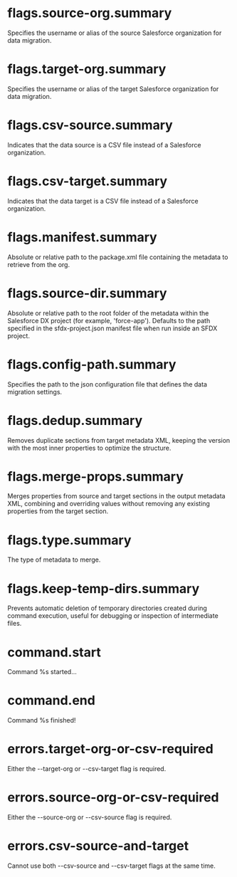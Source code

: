 # flags.source-org.summary

Specifies the username or alias of the source Salesforce organization for data migration.

# flags.target-org.summary

Specifies the username or alias of the target Salesforce organization for data migration.

# flags.csv-source.summary

Indicates that the data source is a CSV file instead of a Salesforce organization.

# flags.csv-target.summary

Indicates that the data target is a CSV file instead of a Salesforce organization.

# flags.manifest.summary

Absolute or relative path to the package.xml file containing the metadata to retrieve from the org.

# flags.source-dir.summary

Absolute or relative path to the root folder of the metadata within the Salesforce DX project (for example, 'force-app'). Defaults to the path specified in the sfdx-project.json manifest file when run inside an SFDX project.

# flags.config-path.summary

Specifies the path to the json configuration file that defines the data migration settings.

# flags.dedup.summary

Removes duplicate sections from target metadata XML, keeping the version with the most inner properties to optimize the structure.

# flags.merge-props.summary

Merges properties from source and target sections in the output metadata XML, combining and overriding values without removing any existing properties from the target section.

# flags.type.summary

The type of metadata to merge.

# flags.keep-temp-dirs.summary

Prevents automatic deletion of temporary directories created during command execution, useful for debugging or inspection of intermediate files.

# command.start

Command %s started...

# command.end

Command %s finished!

# errors.target-org-or-csv-required

Either the --target-org or --csv-target flag is required.

# errors.source-org-or-csv-required

Either the --source-org or --csv-source flag is required.

# errors.csv-source-and-target

Cannot use both --csv-source and --csv-target flags at the same time.
